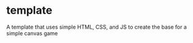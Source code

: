 # template
A template that uses simple HTML, CSS, and JS to create the base for a simple canvas game
